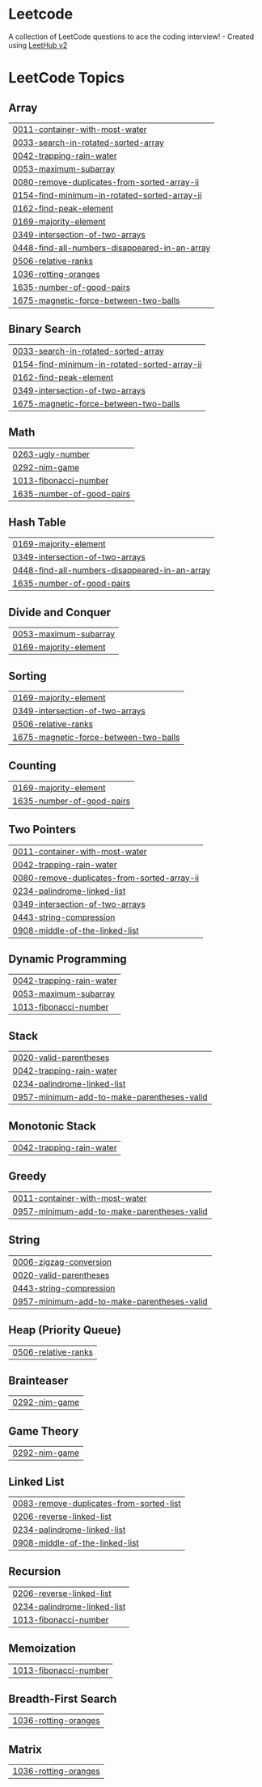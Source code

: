 # Leetcode
A collection of LeetCode questions to ace the coding interview! - Created using [LeetHub v2](https://github.com/arunbhardwaj/LeetHub-2.0)

<!---LeetCode Topics Start-->
# LeetCode Topics
## Array
|  |
| ------- |
| [0011-container-with-most-water](https://github.com/Divya20085/Leetcode/tree/master/0011-container-with-most-water) |
| [0033-search-in-rotated-sorted-array](https://github.com/Divya20085/Leetcode/tree/master/0033-search-in-rotated-sorted-array) |
| [0042-trapping-rain-water](https://github.com/Divya20085/Leetcode/tree/master/0042-trapping-rain-water) |
| [0053-maximum-subarray](https://github.com/Divya20085/Leetcode/tree/master/0053-maximum-subarray) |
| [0080-remove-duplicates-from-sorted-array-ii](https://github.com/Divya20085/Leetcode/tree/master/0080-remove-duplicates-from-sorted-array-ii) |
| [0154-find-minimum-in-rotated-sorted-array-ii](https://github.com/Divya20085/Leetcode/tree/master/0154-find-minimum-in-rotated-sorted-array-ii) |
| [0162-find-peak-element](https://github.com/Divya20085/Leetcode/tree/master/0162-find-peak-element) |
| [0169-majority-element](https://github.com/Divya20085/Leetcode/tree/master/0169-majority-element) |
| [0349-intersection-of-two-arrays](https://github.com/Divya20085/Leetcode/tree/master/0349-intersection-of-two-arrays) |
| [0448-find-all-numbers-disappeared-in-an-array](https://github.com/Divya20085/Leetcode/tree/master/0448-find-all-numbers-disappeared-in-an-array) |
| [0506-relative-ranks](https://github.com/Divya20085/Leetcode/tree/master/0506-relative-ranks) |
| [1036-rotting-oranges](https://github.com/Divya20085/Leetcode/tree/master/1036-rotting-oranges) |
| [1635-number-of-good-pairs](https://github.com/Divya20085/Leetcode/tree/master/1635-number-of-good-pairs) |
| [1675-magnetic-force-between-two-balls](https://github.com/Divya20085/Leetcode/tree/master/1675-magnetic-force-between-two-balls) |
## Binary Search
|  |
| ------- |
| [0033-search-in-rotated-sorted-array](https://github.com/Divya20085/Leetcode/tree/master/0033-search-in-rotated-sorted-array) |
| [0154-find-minimum-in-rotated-sorted-array-ii](https://github.com/Divya20085/Leetcode/tree/master/0154-find-minimum-in-rotated-sorted-array-ii) |
| [0162-find-peak-element](https://github.com/Divya20085/Leetcode/tree/master/0162-find-peak-element) |
| [0349-intersection-of-two-arrays](https://github.com/Divya20085/Leetcode/tree/master/0349-intersection-of-two-arrays) |
| [1675-magnetic-force-between-two-balls](https://github.com/Divya20085/Leetcode/tree/master/1675-magnetic-force-between-two-balls) |
## Math
|  |
| ------- |
| [0263-ugly-number](https://github.com/Divya20085/Leetcode/tree/master/0263-ugly-number) |
| [0292-nim-game](https://github.com/Divya20085/Leetcode/tree/master/0292-nim-game) |
| [1013-fibonacci-number](https://github.com/Divya20085/Leetcode/tree/master/1013-fibonacci-number) |
| [1635-number-of-good-pairs](https://github.com/Divya20085/Leetcode/tree/master/1635-number-of-good-pairs) |
## Hash Table
|  |
| ------- |
| [0169-majority-element](https://github.com/Divya20085/Leetcode/tree/master/0169-majority-element) |
| [0349-intersection-of-two-arrays](https://github.com/Divya20085/Leetcode/tree/master/0349-intersection-of-two-arrays) |
| [0448-find-all-numbers-disappeared-in-an-array](https://github.com/Divya20085/Leetcode/tree/master/0448-find-all-numbers-disappeared-in-an-array) |
| [1635-number-of-good-pairs](https://github.com/Divya20085/Leetcode/tree/master/1635-number-of-good-pairs) |
## Divide and Conquer
|  |
| ------- |
| [0053-maximum-subarray](https://github.com/Divya20085/Leetcode/tree/master/0053-maximum-subarray) |
| [0169-majority-element](https://github.com/Divya20085/Leetcode/tree/master/0169-majority-element) |
## Sorting
|  |
| ------- |
| [0169-majority-element](https://github.com/Divya20085/Leetcode/tree/master/0169-majority-element) |
| [0349-intersection-of-two-arrays](https://github.com/Divya20085/Leetcode/tree/master/0349-intersection-of-two-arrays) |
| [0506-relative-ranks](https://github.com/Divya20085/Leetcode/tree/master/0506-relative-ranks) |
| [1675-magnetic-force-between-two-balls](https://github.com/Divya20085/Leetcode/tree/master/1675-magnetic-force-between-two-balls) |
## Counting
|  |
| ------- |
| [0169-majority-element](https://github.com/Divya20085/Leetcode/tree/master/0169-majority-element) |
| [1635-number-of-good-pairs](https://github.com/Divya20085/Leetcode/tree/master/1635-number-of-good-pairs) |
## Two Pointers
|  |
| ------- |
| [0011-container-with-most-water](https://github.com/Divya20085/Leetcode/tree/master/0011-container-with-most-water) |
| [0042-trapping-rain-water](https://github.com/Divya20085/Leetcode/tree/master/0042-trapping-rain-water) |
| [0080-remove-duplicates-from-sorted-array-ii](https://github.com/Divya20085/Leetcode/tree/master/0080-remove-duplicates-from-sorted-array-ii) |
| [0234-palindrome-linked-list](https://github.com/Divya20085/Leetcode/tree/master/0234-palindrome-linked-list) |
| [0349-intersection-of-two-arrays](https://github.com/Divya20085/Leetcode/tree/master/0349-intersection-of-two-arrays) |
| [0443-string-compression](https://github.com/Divya20085/Leetcode/tree/master/0443-string-compression) |
| [0908-middle-of-the-linked-list](https://github.com/Divya20085/Leetcode/tree/master/0908-middle-of-the-linked-list) |
## Dynamic Programming
|  |
| ------- |
| [0042-trapping-rain-water](https://github.com/Divya20085/Leetcode/tree/master/0042-trapping-rain-water) |
| [0053-maximum-subarray](https://github.com/Divya20085/Leetcode/tree/master/0053-maximum-subarray) |
| [1013-fibonacci-number](https://github.com/Divya20085/Leetcode/tree/master/1013-fibonacci-number) |
## Stack
|  |
| ------- |
| [0020-valid-parentheses](https://github.com/Divya20085/Leetcode/tree/master/0020-valid-parentheses) |
| [0042-trapping-rain-water](https://github.com/Divya20085/Leetcode/tree/master/0042-trapping-rain-water) |
| [0234-palindrome-linked-list](https://github.com/Divya20085/Leetcode/tree/master/0234-palindrome-linked-list) |
| [0957-minimum-add-to-make-parentheses-valid](https://github.com/Divya20085/Leetcode/tree/master/0957-minimum-add-to-make-parentheses-valid) |
## Monotonic Stack
|  |
| ------- |
| [0042-trapping-rain-water](https://github.com/Divya20085/Leetcode/tree/master/0042-trapping-rain-water) |
## Greedy
|  |
| ------- |
| [0011-container-with-most-water](https://github.com/Divya20085/Leetcode/tree/master/0011-container-with-most-water) |
| [0957-minimum-add-to-make-parentheses-valid](https://github.com/Divya20085/Leetcode/tree/master/0957-minimum-add-to-make-parentheses-valid) |
## String
|  |
| ------- |
| [0006-zigzag-conversion](https://github.com/Divya20085/Leetcode/tree/master/0006-zigzag-conversion) |
| [0020-valid-parentheses](https://github.com/Divya20085/Leetcode/tree/master/0020-valid-parentheses) |
| [0443-string-compression](https://github.com/Divya20085/Leetcode/tree/master/0443-string-compression) |
| [0957-minimum-add-to-make-parentheses-valid](https://github.com/Divya20085/Leetcode/tree/master/0957-minimum-add-to-make-parentheses-valid) |
## Heap (Priority Queue)
|  |
| ------- |
| [0506-relative-ranks](https://github.com/Divya20085/Leetcode/tree/master/0506-relative-ranks) |
## Brainteaser
|  |
| ------- |
| [0292-nim-game](https://github.com/Divya20085/Leetcode/tree/master/0292-nim-game) |
## Game Theory
|  |
| ------- |
| [0292-nim-game](https://github.com/Divya20085/Leetcode/tree/master/0292-nim-game) |
## Linked List
|  |
| ------- |
| [0083-remove-duplicates-from-sorted-list](https://github.com/Divya20085/Leetcode/tree/master/0083-remove-duplicates-from-sorted-list) |
| [0206-reverse-linked-list](https://github.com/Divya20085/Leetcode/tree/master/0206-reverse-linked-list) |
| [0234-palindrome-linked-list](https://github.com/Divya20085/Leetcode/tree/master/0234-palindrome-linked-list) |
| [0908-middle-of-the-linked-list](https://github.com/Divya20085/Leetcode/tree/master/0908-middle-of-the-linked-list) |
## Recursion
|  |
| ------- |
| [0206-reverse-linked-list](https://github.com/Divya20085/Leetcode/tree/master/0206-reverse-linked-list) |
| [0234-palindrome-linked-list](https://github.com/Divya20085/Leetcode/tree/master/0234-palindrome-linked-list) |
| [1013-fibonacci-number](https://github.com/Divya20085/Leetcode/tree/master/1013-fibonacci-number) |
## Memoization
|  |
| ------- |
| [1013-fibonacci-number](https://github.com/Divya20085/Leetcode/tree/master/1013-fibonacci-number) |
## Breadth-First Search
|  |
| ------- |
| [1036-rotting-oranges](https://github.com/Divya20085/Leetcode/tree/master/1036-rotting-oranges) |
## Matrix
|  |
| ------- |
| [1036-rotting-oranges](https://github.com/Divya20085/Leetcode/tree/master/1036-rotting-oranges) |
<!---LeetCode Topics End-->